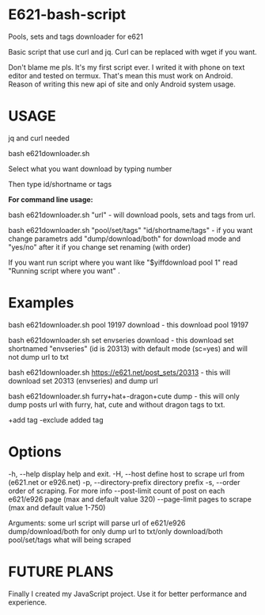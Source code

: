 # E621-bash-script

Pools, sets and tags  downloader for e621

Basic script that use curl and jq. Curl can be replaced with wget if you want.

Don't blame me pls. It's my first script ever. I writed it with phone on text editor and tested on termux. That's mean this must work on Android. Reason of writing this new api of site and only Android system usage. 


# USAGE

jq and curl needed

bash e621downloader.sh

Select what you want download by typing number

Then type id/shortname or tags

<b> For command line usage:</b>

bash e621downloader.sh "url" - will download pools, sets and tags from url.

bash e621downloader.sh "pool/set/tags" "id/shortname/tags" - if you want change parametrs add "dump/download/both" for download mode and "yes/no" after it if you change set renaming (with order)

If you want run script where you want like "$yiffdownload pool 1" read "Running script where you want" . 

# Examples

bash e621downloader.sh pool 19197 download - this download pool 19197

bash e621downloader.sh set envseries download - this download set shortnamed "envseries" (id is 20313) with default mode (sc=yes) and will not dump url to txt

bash e621downloader.sh https://e621.net/post_sets/20313 - this will download set 20313 (envseries) and dump url

bash e621downloader.sh furry+hat+-dragon+cute dump - this will only dump posts url with furry, hat, cute and without dragon tags to txt. 

+add tag
-exclude added tag

# Options

  -h,  --help     display help and exit.
  -H, --host      define host to scrape url from (e621.net or e926.net)
  -p, --directory-prefix      directory prefix
  -s, --order      order of scraping. For more info
  --post-limit      count of post on each e621/e926 page (max and default value 320)
  --page-limit      pages to scrape (max and default value 1-750)
 
Arguments:
  some url      script will parse url of e621/e926
  dump/download/both      for only dump url to txt/only download/both
  pool/set/tags      what will being scraped

# FUTURE PLANS

Finally I created my JavaScript project. Use it for better performance and experience.
